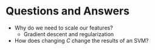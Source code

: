 # Questions and Answers

- Why do we need to scale our features?
  - Gradient descent and regularization
- How does changing $C$ change the results of an SVM?